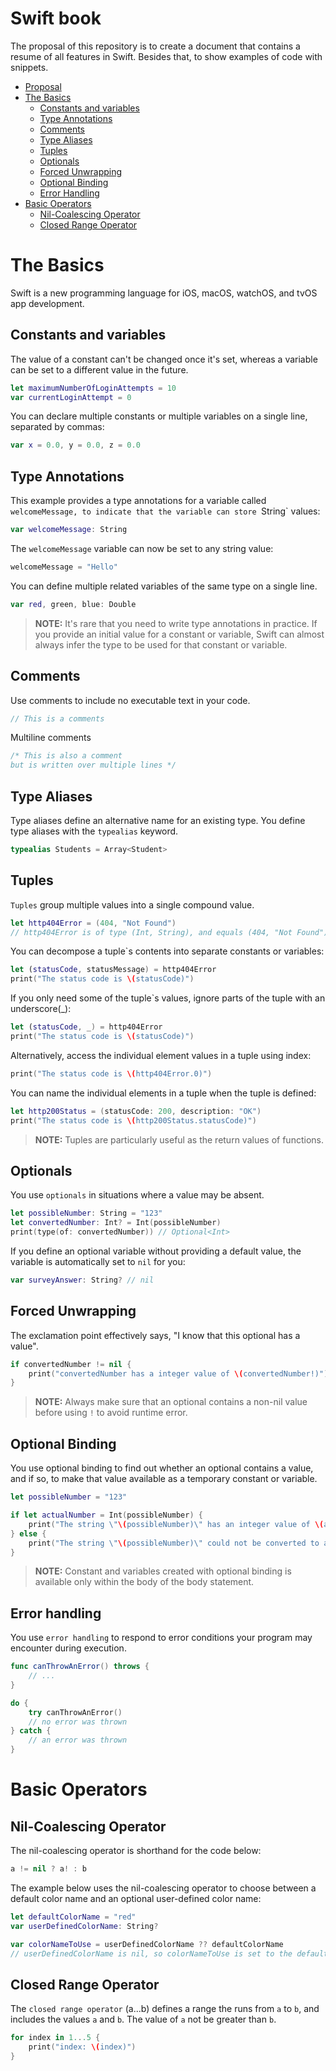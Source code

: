 # Swift book

The proposal of this repository is to create a document that contains a resume of all features in Swift. Besides that, to show examples of code with snippets.

- [Proposal](#proposal)
- [The Basics](#the-basics)
    - [Constants and variables](#constants-and-variables)
    - [Type Annotations](#type-annotations)
    - [Comments](#comments)
    - [Type Aliases](#type-aliases)
    - [Tuples](#tuples)
    - [Optionals](#optionals)
    - [Forced Unwrapping](#forced-unwrapping)
    - [Optional Binding](#optional-binding)
    - [Error Handling](#error-handling)
- [Basic Operators](#basic-operators)
    - [Nil-Coalescing Operator](#nil-coalescing-operator)
    - [Closed Range Operator](#closed-range-operator)


# The Basics

Swift is a new programming language for iOS, macOS, watchOS, and tvOS app development.

## Constants and variables

The value of a constant can't be changed once it's set, whereas a variable can be set to a different value in the future.

```swift
let maximumNumberOfLoginAttempts = 10
var currentLoginAttempt = 0
```

You can declare multiple constants or multiple variables on a single line, separated by commas:

```swift
var x = 0.0, y = 0.0, z = 0.0
```

## Type Annotations

This example provides a type annotations for a variable called `welcomeMessage, to indicate that the variable can store `String` values:

```swift
var welcomeMessage: String
```

The `welcomeMessage` variable can now be set to any string value:

```swift
welcomeMessage = "Hello"
```

You can define multiple related variables of the same type on a single line.

```swift
var red, green, blue: Double
```
> **NOTE:** It's rare that you need to write type annotations in practice. If you provide an initial value for a constant or variable, Swift can almost always infer the type to be used for that constant or variable.

## Comments

Use comments to include no executable text in your code.

```swift
// This is a comments
```

Multiline comments

```swift
/* This is also a comment
but is written over multiple lines */
```

## Type Aliases

Type aliases define an alternative name for an existing type. You define type aliases with the `typealias` keyword.

```swift
typealias Students = Array<Student>
```

## Tuples

`Tuples` group multiple values into a single compound value.

```swift
let http404Error = (404, "Not Found")
// http404Error is of type (Int, String), and equals (404, "Not Found")
```

You can decompose a tuple`s contents into separate constants or variables:

```swift
let (statusCode, statusMessage) = http404Error
print("The status code is \(statusCode)")
```

If you only need some of the tuple`s values, ignore parts of the tuple with an underscore(_):

```swift
let (statusCode, _) = http404Error
print("The status code is \(statusCode)")
```

Alternatively, access the individual element values in a tuple using index:

```swift
print("The status code is \(http404Error.0)")
```

You can name the individual elements in a tuple when the tuple is defined:

```swift
let http200Status = (statusCode: 200, description: "OK")
print("The status code is \(http200Status.statusCode)")
```

> **NOTE:** Tuples are particularly useful as the return values of functions.

## Optionals

You use `optionals` in situations where a value may be absent.

```swift
let possibleNumber: String = "123"
let convertedNumber: Int? = Int(possibleNumber)
print(type(of: convertedNumber)) // Optional<Int>
```

If you define an optional variable without providing a default value, the variable is automatically set to `nil` for you:

```swift
var surveyAnswer: String? // nil
```

## Forced Unwrapping

The exclamation point effectively says, "I know that this optional has a value".

```swift
if convertedNumber != nil {
    print("convertedNumber has a integer value of \(convertedNumber!)")
}
```

> **NOTE:**
Always make sure that an optional contains a non-nil value before using `!` to avoid runtime error.

## Optional Binding

You use optional binding to find out whether an optional contains a value, and if so, to make that value available as a temporary constant or variable.

```swift
let possibleNumber = "123"

if let actualNumber = Int(possibleNumber) {
    print("The string \"\(possibleNumber)\" has an integer value of \(actualNumber)")
} else {
    print("The string \"\(possibleNumber)\" could not be converted to an integer")
}
```
> **NOTE:** Constant and variables created with optional binding is available only within the body of the body statement.

## Error handling

You use `error handling` to respond to error conditions your program may encounter during execution.

```swift 
func canThrowAnError() throws {
    // ...
}

do {
    try canThrowAnError()
    // no error was thrown
} catch {
    // an error was thrown
}
```

# Basic Operators

## Nil-Coalescing Operator

The nil-coalescing operator is shorthand for the code below:

```swift
a != nil ? a! : b
```

The example below uses the nil-coalescing operator to choose between a default color name and an optional user-defined color name:

```swift
let defaultColorName = "red"
var userDefinedColorName: String?

var colorNameToUse = userDefinedColorName ?? defaultColorName
// userDefinedColorName is nil, so colorNameToUse is set to the default of "red"
```

## Closed Range Operator

The `closed range operator` (a...b) defines a range the runs from `a` to `b`, and includes the values `a` and `b`. The value of `a` not be greater than `b`.

```swift
for index in 1...5 {
    print("index: \(index)")
}
```